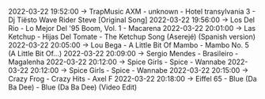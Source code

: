 2022-03-22 19:52:00 -> TrapMusic AXM - unknown - Hotel transylvania 3 - Dj Tiësto Wave Rider Steve [Original Song]
2022-03-22 19:56:00 -> Los Del Rio - Lo Mejor Del '95 Boom, Vol. 1 - Macarena
2022-03-22 20:01:00 -> Las Ketchup - Hijas Del Tomate - The Ketchup Song (Aserejé) (Spanish version)
2022-03-22 20:05:00 -> Lou Bega - A Little Bit Of Mambo - Mambo No. 5 (A Little Bit Of...)
2022-03-22 20:09:00 -> Sergio Mendes - Brasileiro - Magalenha
2022-03-22 20:12:00 -> Spice Girls - Spice - Wannabe
2022-03-22 20:12:00 -> Spice Girls - Spice - Wannabe
2022-03-22 20:15:00 -> Crazy Frog - Crazy Hits - Axel F
2022-03-22 20:18:00 -> Eiffel 65 - Blue (Da Ba Dee) - Blue (Da Ba Dee) (Video Edit)
